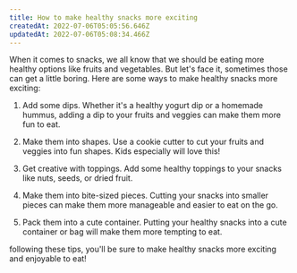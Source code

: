 ```yaml
---
title: How to make healthy snacks more exciting
createdAt: 2022-07-06T05:05:56.646Z
updatedAt: 2022-07-06T05:08:34.466Z
---
```


When it comes to snacks, we all know that we should be eating more healthy options like fruits and vegetables. But let's face it, sometimes those can get a little boring. Here are some ways to make healthy snacks more exciting:

1. Add some dips. Whether it's a healthy yogurt dip or a homemade hummus, adding a dip to your fruits and veggies can make them more fun to eat.

2. Make them into shapes. Use a cookie cutter to cut your fruits and veggies into fun shapes. Kids especially will love this!

3. Get creative with toppings. Add some healthy toppings to your snacks like nuts, seeds, or dried fruit.

4. Make them into bite-sized pieces. Cutting your snacks into smaller pieces can make them more manageable and easier to eat on the go.

5. Pack them into a cute container. Putting your healthy snacks into a cute container or bag will make them more tempting to eat.

 following these tips, you'll be sure to make healthy snacks more exciting and enjoyable to eat!
